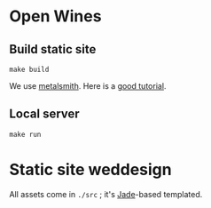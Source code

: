 # Open Wines

## Build static site

```
make build
```

We use [metalsmith](https://github.com/segmentio/metalsmith).
Here is a [good tutorial](http://www.robinthrift.com/posts/metalsmith-part-1-setting-up-the-forge/).

## Local server

```
make run
```

# Static site weddesign

All assets come in `./src` ; it's [Jade](http://jade-lang.com)-based templated.

